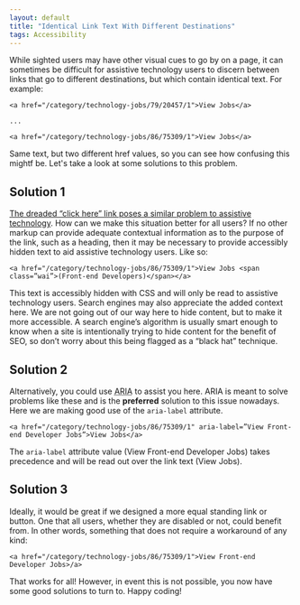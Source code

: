 ```yaml
---
layout: default
title: "Identical Link Text With Different Destinations"
tags: Accessibility
---
```


While sighted users may have other visual cues to go by on a page, it can sometimes be difficult for assistive technology users to discern between links that go to different destinations, but which contain identical text. For example:

<pre><code>&lt;a href="/category/technology-jobs/79/20457/1"&gt;View Jobs&lt;/a&gt;

...

&lt;a href="/category/technology-jobs/86/75309/1"&gt;View Jobs&lt;/a&gt;</code></pre>

Same text, but two different href values, so you can see how confusing this mightf be. Let's take a look at some solutions to this problem.

## Solution 1

[The dreaded “click here” link poses a similar problem to assistive technology](../../../2017/10/06/down-with-click-here.html). How can we make this situation better for all users? If no other markup can provide adequate contextual information as to the purpose of the link, such as a heading, then it may be necessary to provide accessibly hidden text to aid assistive technology users. Like so:

<pre><code>&lt;a href="/category/technology-jobs/86/75309/1"&gt;View Jobs &lt;span class=”wai”&gt;(Front-end Developers)&lt;/span&gt;&lt;/a&gt;</code></pre>

This text is accessibly hidden with CSS and will only be read to assistive technology users. Search engines may also appreciate the added context here. We are not going out of our way here to hide content, but to make it more accessible. A search engine’s algorithm is usually smart enough to know when a site is intentionally trying to hide content for the benefit of SEO, so don’t worry about this being flagged as a “black hat” technique.

## Solution 2

Alternatively, you could use <abbr title="Accessible Rich Internet Applications">ARIA</abbr> to assist you here. ARIA is meant to solve problems like these and is the **preferred** solution to this issue nowadays. Here we are making good use of the `aria-label` attribute.

<pre><code>&lt;a href="/category/technology-jobs/86/75309/1" aria-label=”View Front-end Developer Jobs”&gt;View Jobs&lt;/a&gt;</code></pre>

The `aria-label` attribute value (View Front-end Developer Jobs) takes precedence and will be read out over the link text (View Jobs).

## Solution 3

Ideally, it would be great if we designed a more equal standing link or button. One that all users, whether they are disabled or not, could benefit from. In other words, something that does not require a workaround of any kind:

<pre><code>&lt;a href="/category/technology-jobs/86/75309/1"&gt;View Front-end Developer Jobs&gt;/a&gt;</code></pre>

That works for all! However, in event this is not possible, you now have some good solutions to turn to. Happy coding!

